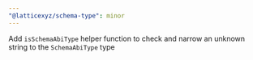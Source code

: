 ```yaml
---
"@latticexyz/schema-type": minor
---
```


Add `isSchemaAbiType` helper function to check and narrow an unknown string to the `SchemaAbiType` type

